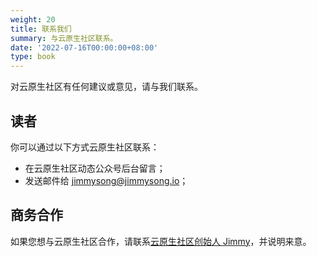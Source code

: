 ```yaml
---
weight: 20
title: 联系我们
summary: 与云原生社区联系。
date: '2022-07-16T00:00:00+08:00'
type: book
---
```


对云原生社区有任何建议或意见，请与我们联系。

## 读者

你可以通过以下方式云原生社区联系：

- 在云原生社区动态公众号后台留言；
- 发送邮件给 <jimmysong@jimmysong.io>；

## 商务合作

如果您想与云原生社区合作，请联系[云原生社区创始人 Jimmy](https://jimmysong.io/contact)，并说明来意。
